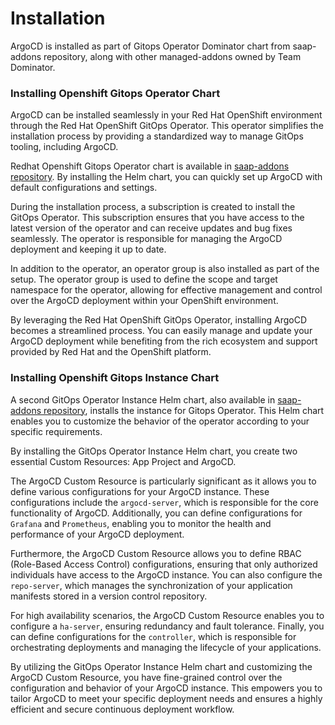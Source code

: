 # Installation

ArgoCD is installed as part of Gitops Operator Dominator chart from saap-addons repository, along with other  managed-addons owned by Team Dominator.

### Installing Openshift Gitops Operator Chart

ArgoCD can be installed seamlessly in your Red Hat OpenShift environment through the Red Hat OpenShift GitOps Operator. This operator simplifies the installation process by providing a standardized way to manage GitOps tooling, including ArgoCD.

Redhat Openshift Gitops Operator chart is available in [saap-addons repository](https://github.com/stakater-ab/saap-addons/tree/main/rh-openshift-gitops-operator). By installing the Helm chart, you can quickly set up ArgoCD with default configurations and settings.

During the installation process, a subscription is created to install the GitOps Operator. This subscription ensures that you have access to the latest version of the operator and can receive updates and bug fixes seamlessly. The operator is responsible for managing the ArgoCD deployment and keeping it up to date.

In addition to the operator, an operator group is also installed as part of the setup. The operator group is used to define the scope and target namespace for the operator, allowing for effective management and control over the ArgoCD deployment within your OpenShift environment.

By leveraging the Red Hat OpenShift GitOps Operator, installing ArgoCD becomes a streamlined process. You can easily manage and update your ArgoCD deployment while benefiting from the rich ecosystem and support provided by Red Hat and the OpenShift platform.

### Installing Openshift Gitops Instance Chart

A second GitOps Operator Instance Helm chart, also available in [saap-addons repository](https://github.com/stakater-ab/saap-addons/tree/main/rh-openshift-gitops-instance), installs the instance for Gitops Operator. This Helm chart enables you to customize the behavior of the operator according to your specific requirements.

By installing the GitOps Operator Instance Helm chart, you create two essential Custom Resources: App Project and ArgoCD.

The ArgoCD Custom Resource is particularly significant as it allows you to define various configurations for your ArgoCD instance. These configurations include the `argocd-server`, which is responsible for the core functionality of ArgoCD. Additionally, you can define configurations for `Grafana` and `Prometheus`, enabling you to monitor the health and performance of your ArgoCD deployment.

Furthermore, the ArgoCD Custom Resource allows you to define RBAC (Role-Based Access Control) configurations, ensuring that only authorized individuals have access to the ArgoCD instance. You can also configure the `repo-server`, which manages the synchronization of your application manifests stored in a version control repository.

For high availability scenarios, the ArgoCD Custom Resource enables you to configure a `ha-server`, ensuring redundancy and fault tolerance. Finally, you can define configurations for the `controller`, which is responsible for orchestrating deployments and managing the lifecycle of your applications.

By utilizing the GitOps Operator Instance Helm chart and customizing the ArgoCD Custom Resource, you have fine-grained control over the configuration and behavior of your ArgoCD instance. This empowers you to tailor ArgoCD to meet your specific deployment needs and ensures a highly efficient and secure continuous deployment workflow.
